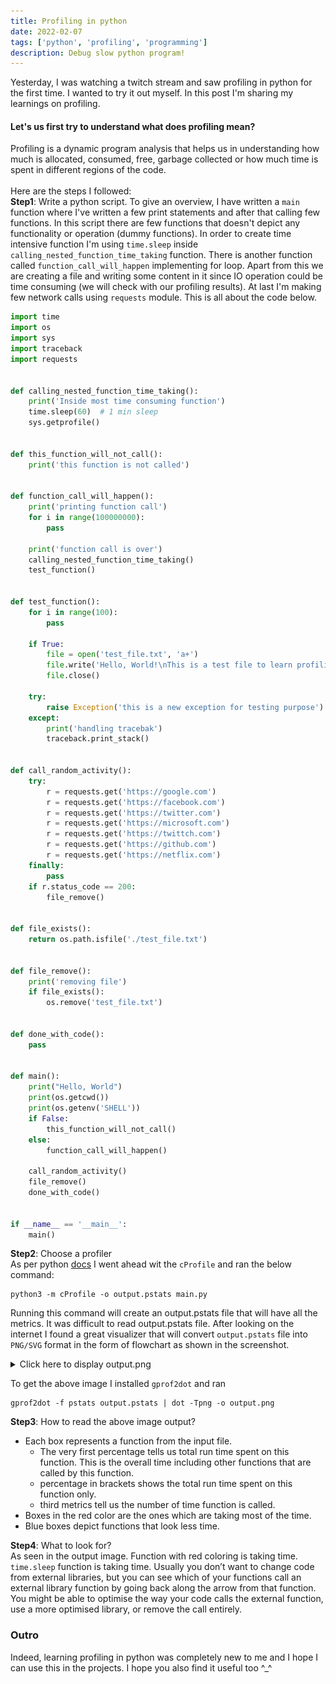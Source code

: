 ```yaml
---
title: Profiling in python
date: 2022-02-07
tags: ['python', 'profiling', 'programming']
description: Debug slow python program! 
---
```


Yesterday, I was watching a twitch stream and saw profiling in python for the first time. I wanted to try it out myself. In this post I'm sharing my learnings on profiling.

#### Let's us first try to understand what does profiling mean?
Profiling is a dynamic program analysis that helps us in understanding how much is allocated, consumed, free, garbage collected or how much time is spent in different regions of the code. <br /><br />
Here are the steps I followed: <br />
**Step1**: Write a python script. To give an overview, I have written a `main` function where I've written a few print statements and after that calling few functions. In this script there are few functions that doesn't depict any functionality or operation (dummy functions). In order to create time intensive function I'm using `time.sleep` inside `calling_nested_function_time_taking` function. There is another function called `function_call_will_happen` implementing for loop. Apart from this we are creating a file and writing some content in it since IO operation could be time consuming (we will check with our profiling results). At last I'm making few network calls using `requests` module.
This is all about the code below.

```python
import time
import os
import sys
import traceback
import requests


def calling_nested_function_time_taking():
    print('Inside most time consuming function')
    time.sleep(60)  # 1 min sleep
    sys.getprofile()


def this_function_will_not_call():
    print('this function is not called')


def function_call_will_happen():
    print('printing function call')
    for i in range(100000000):
        pass

    print('function call is over')
    calling_nested_function_time_taking()
    test_function()


def test_function():
    for i in range(100):
        pass

    if True:
        file = open('test_file.txt', 'a+')
        file.write('Hello, World!\nThis is a test file to learn profiling')
        file.close()

    try:
        raise Exception('this is a new exception for testing purpose')
    except:
        print('handling tracebak')
        traceback.print_stack()


def call_random_activity():
    try:
        r = requests.get('https://google.com')
        r = requests.get('https://facebook.com')
        r = requests.get('https://twitter.com')
        r = requests.get('https://microsoft.com')
        r = requests.get('https://twittch.com')
        r = requests.get('https://github.com')
        r = requests.get('https://netflix.com')
    finally:
        pass
    if r.status_code == 200:
        file_remove()


def file_exists():
    return os.path.isfile('./test_file.txt')


def file_remove():
    print('removing file')
    if file_exists():
        os.remove('test_file.txt')


def done_with_code():
    pass


def main():
    print("Hello, World")
    print(os.getcwd())
    print(os.getenv('SHELL'))
    if False:
        this_function_will_not_call()
    else:
        function_call_will_happen()

    call_random_activity()
    file_remove()
    done_with_code()


if __name__ == '__main__':
    main()

```


**Step2**: Choose a profiler <br />
As per python [docs](https://docs.python.org/3/library/profile.html) I went ahead wit the `cProfile` and ran the below command:

```console
python3 -m cProfile -o output.pstats main.py
```

Running this command will create an output.pstats file that will have all the metrics. It was difficult to read output.pstats file. After looking on the internet I found a great visualizer that will convert `output.pstats` file into `PNG/SVG` format in the form of flowchart as shown in the screenshot.

<details>
<summary>Click here to display output.png</summary>
<img src="/assets/img/profiling-in-python/output.png" alt="Output image after convert from pstats file" />
</details>

To get the above image I installed `gprof2dot` and ran 
```console
gprof2dot -f pstats output.pstats | dot -Tpng -o output.png
```

**Step3**: How to read the above image output?
* Each box represents a function from the input file.
    * The very first percentage tells us total run time spent on this function. This is the overall time including other functions that are called by this function.
    * percentage in brackets shows the total run time spent on this function only.
    * third metrics tell us the number of time function is called.
* Boxes in the red color are the ones which are taking most of the time.
* Blue boxes depict functions that look less time.

**Step4**: What to look for? <br />
As seen in the output image. Function with red coloring is taking time. `time.sleep` function is taking time. Usually you don’t want to change code from external libraries, but you can see which of your functions call an external library function by going back along the arrow from that function. You might be able to optimise the way your code calls the external function, use a more optimised library, or remove the call entirely.

### Outro
Indeed, learning profiling in python was completely new to me and I hope I can use this in the projects. I hope you also find it useful too ^_^
